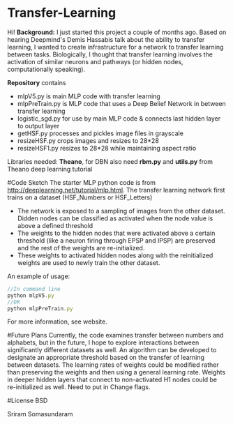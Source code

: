 # Transfer-Learning

Hi!
**Background:** I just started this project a couple of months ago. Based on hearing Deepmind's Demis Hassabis talk about the ability to transfer learning, I wanted to create infrastructure for a network to transfer learning between tasks. Biologically, I thought that transfer learning involves the activation of similar neurons and pathways (or hidden nodes, computationally speaking).

**Repository** contains
- mlpV5.py is main MLP code with transfer learning
- mlpPreTrain.py is MLP code that uses a Deep Belief Network in between transfer learning
- logistic_sgd.py for use by main MLP code & connects last hidden layer to output layer
- getHSF.py processes and pickles image files in grayscale
- resizeHSF.py crops images and resizes to 28*28
- resizeHSF1.py resizes to 28*28 while maintaining aspect ratio

Libraries needed: **Theano**, for DBN also need **rbm.py** and **utils.py** from Theano deep learning tutorial

#Code Sketch
The starter MLP python code is from http://deeplearning.net/tutorial/mlp.html.
The transfer learning network first trains on a dataset (HSF_Numbers or HSF_Letters)
- The network is exposed to a sampling of images from the other dataset. Didden nodes can be classified as activated when the node value is above a defined threshold
- The weights to the hidden nodes that were activated above a certain threshold (like a neuron firing through EPSP and IPSP) are preserved and the rest of the weights are re-initialized.
- These weights to activated hidden nodes along with the reinitialized weights are used to newly train the other dataset.

An example of usage:

```javascript
//In command line
python mlpV5.py
//OR
python mlpPreTrain.py
```
For more information, see website.

#Future Plans
Currently, the code examines transfer between numbers and alphabets, but in the future, I hope to explore interactions between significantly different datasets as well.
An algorithm can be developed to designate an appropriate threshold based on the transfer of learning between datasets. The learning rates of weights could be modified rather than preserving the weights and then using a general learning rate. Weights in deeper hidden layers that connect to non-activated H1 nodes could be re-initialized as well.
Need to put in Change flags.

#License
BSD

Sriram Somasundaram

